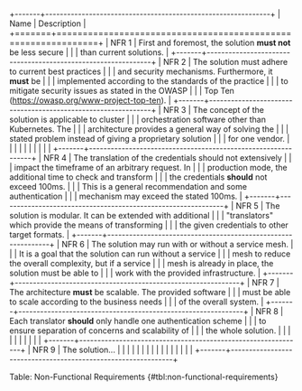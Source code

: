 +-------+--------------------------------------------------------------+
| Name  |                         Description                          |
+=======+==============================================================+
| NFR 1 | First and foremost, the solution **must not** be less secure |
|       | than current solutions.                                      |
+-------+--------------------------------------------------------------+
| NFR 2 | The solution must adhere to current best practices           |
|       | and security mechanisms. Furthermore, it **must** be         |
|       | implemented according to the standards of the practice |
|       | to mitigate security issues as stated in the OWASP |
|       | Top Ten (<https://owasp.org/www-project-top-ten>).   |
+-------+--------------------------------------------------------------+
| NFR 3 | The concept of the solution is applicable to cluster         |
|       | orchestration software other than Kubernetes. The            |
|       | architecture provides a general way of solving the           |
|       | stated problem instead of giving a proprietary solution      |
|       | for one vendor.                                              |
|       |  |
|       |  |
|       |  |
+-------+--------------------------------------------------------------+
| NFR 4 | The translation of the credentials should not extensively    |
|       | impact the timeframe of an arbitrary request. In             |
|       | production mode, the additional time to check and transform  |
|       | the credentials **should** not exceed 100ms.                     |
|       | This is a general recommendation and some authentication |
|       | mechanism may exceed the stated 100ms. |
+-------+--------------------------------------------------------------+
| NFR 5 | The solution is modular. It can be extended with additional  |
|       | "translators" which provide the means of transforming        |
|       | the given credentials to other target formats.               |
+-------+--------------------------------------------------------------+
| NFR 6 | The solution may run with or without a service mesh.         |
|       | It is a goal that the solution can run without a service     |
|       | mesh to reduce the overall complexity, but if a service      |
|       | mesh is already in place, the solution must be able to       |
|       | work with the provided infrastructure.                             |
+-------+--------------------------------------------------------------+
| NFR 7 | The architecture **must** be scalable. The provided software    |
|       | must be able to scale according to the business needs        |
|       | of the overall system.                                       |
+-------+--------------------------------------------------------------+
| NFR 8 | Each translator **should** only handle one authentication scheme |
|       | to ensure separation of concerns and scalability of          |
|       | the whole solution.                                          |
|       |  |
|       |  |
|       |  |
+-------+--------------------------------------------------------------+
| NFR 9 | The solution...                                              |
|       |  |
|       |  |
|       |  |
|       |  |
|       |  |
+-------+--------------------------------------------------------------+

Table: Non-Functional Requirements {#tbl:non-functional-requirements}
